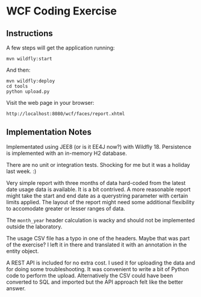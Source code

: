 # WCF Coding Exercise

## Instructions

A few steps will get the application running:

    mvn wildfly:start

And then:

    mvn wildfly:deploy
    cd tools
    python upload.py

Visit the web page in your browser:

    http://localhost:8080/wcf/faces/report.xhtml

## Implementation Notes

Implementated using JEE8 (or is it EE4J now?) with Wildfly 18. Persistence is
implemented with an in-memory H2 database.

There are no unit or integration tests. Shocking for me but it was a holiday
last week. :)

Very simple report with three months of data hard-coded from the latest date
usage data is available. It is a bit contrived. A more reasonable report might
take the start and end date as a querystring parameter with certain limits
applied. The layout of the report might need some additional flexibility to
accomodate greater or lesser ranges of data.

The `month_year` header calculation is wacky and should not be implemented
outside the laboratory.

The usage CSV file has a typo in one of the headers. Maybe that was part of the
exercise? I left it in there and translated it with an annotation in the entity
object.

A REST API is included for no extra cost. I used it for uploading the data and
for doing some troubleshooting. It was convenient to write a bit of Python code
to perform the upload. Alternatively the CSV could have been converted to SQL
and imported but the API approach felt like the better answer.
